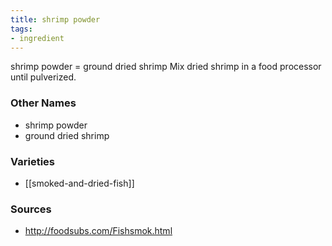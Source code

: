 ```yaml
---
title: shrimp powder
tags:
- ingredient
---
```

shrimp powder = ground dried shrimp Mix dried shrimp in a food processor until pulverized.

### Other Names

* shrimp powder
* ground dried shrimp

### Varieties

* [[smoked-and-dried-fish]]

### Sources
* http://foodsubs.com/Fishsmok.html
